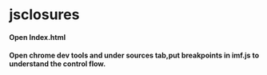 # jsclosures
#### Open Index.html
#### Open chrome dev tools and under sources tab,put breakpoints in imf.js to understand the control flow.
